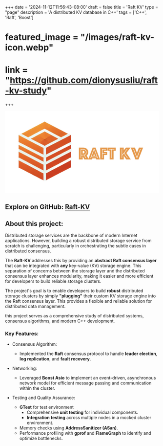 +++
date = '2024-11-12T11:56:43-08:00'
draft = false
title = 'Raft KV'
type = "page"
description = 'A distributed KV database in C++'
tags = ['C++', 'Raft', 'Boost']
# featured_image = "/images/raft-kv-icon.webp"
# link = "https://github.com/dionysusliu/raft-kv-study"
+++

![Repo Social Preview](raft-kv-icon-with-text.jpg)


## Explore on GitHub: [Raft-KV](https://github.com/dionysusliu/raft-kv-study)

## About this project:
Distributed storage services are the backbone of modern Internet applications. However, building a robust distributed storage service from scratch is challenging, particularly in orchestrating the subtle cases in distributed consensus. 

The **Raft-KV** addresses this by providing an **abstract Raft consensus layer** that can be integrated with **any** key-value (KV) storage engine. This separation of concerns between the storage layer and the distributed consensus layer enhances modularity, making it easier and more efficient for developers to build reliable storage clusters. 

The project's goal is to enable developers to build **robust** distributed storage clusters by simply **"plugging"** their custom KV storage engine into the Raft consensus layer. This provides a flexible and reliable solution for distributed data management. 

this project serves as a comprehensive study of distributed systems, consensus algorithms, and modern C++ development.


### Key Features:
- Consensus Algorithm:
    - Implemented the **Raft** consensus protocol to handle **leader election**, **log replication**, and **fault recovery**.

- Networking:
    - Leveraged **Boost Asio** to implement an event-driven, asynchronous network model for efficient message passing and communication within the cluster.

- Testing and Quality Assurance:
    - **GTest** for test environment
        - Comprehensive **unit testing** for individual components.
        - **Integration testing** across multiple nodes in a mocked cluster environment.
    - Memory checks using **AddressSanitizer (ASan)**.
    - Performance profiling with **gprof** and **FlameGraph** to identify and optimize bottlenecks.